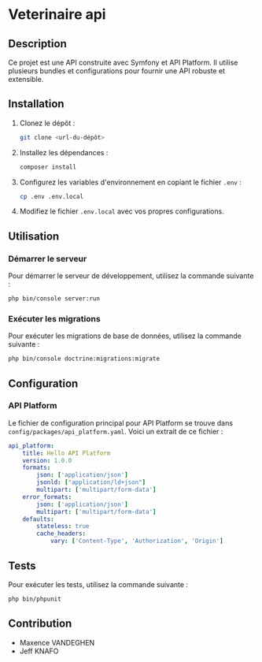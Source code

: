 # Veterinaire api

## Description

Ce projet est une API construite avec Symfony et API Platform. Il utilise plusieurs bundles et configurations pour fournir une API robuste et extensible.


## Installation

1. Clonez le dépôt :
    ```sh
    git clone <url-du-dépôt>
    ```

2. Installez les dépendances :
    ```sh
    composer install
    ```

3. Configurez les variables d'environnement en copiant le fichier `.env` :
    ```sh
    cp .env .env.local
    ```

4. Modifiez le fichier `.env.local` avec vos propres configurations.

## Utilisation

### Démarrer le serveur

Pour démarrer le serveur de développement, utilisez la commande suivante :
```sh
php bin/console server:run
```

### Exécuter les migrations

Pour exécuter les migrations de base de données, utilisez la commande suivante :
```sh
php bin/console doctrine:migrations:migrate
```

## Configuration

### API Platform

Le fichier de configuration principal pour API Platform se trouve dans `config/packages/api_platform.yaml`. Voici un extrait de ce fichier :

```yaml
api_platform:
    title: Hello API Platform
    version: 1.0.0
    formats:
        json: ['application/json']
        jsonld: ["application/ld+json"]
        multipart: ['multipart/form-data']
    error_formats:
        json: ['application/json']
        multipart: ['multipart/form-data']
    defaults:
        stateless: true
        cache_headers:
            vary: ['Content-Type', 'Authorization', 'Origin']
```

## Tests

Pour exécuter les tests, utilisez la commande suivante :
```sh
php bin/phpunit
```

## Contribution

- Maxence VANDEGHEN
- Jeff KNAFO
